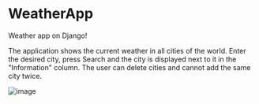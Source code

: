 # WeatherApp
Weather app on Django!

The application shows the current weather in all cities of the world. Enter the desired city, press Search and the city is displayed next to it in the "Information" column.
The user can delete cities and cannot add the same city twice.

![image](https://user-images.githubusercontent.com/59352861/150299633-7b5252b3-50a8-424d-9ebb-2a5fd5729046.png)
